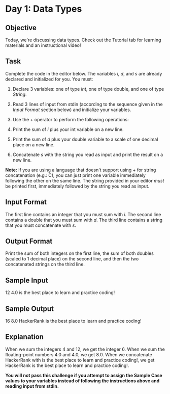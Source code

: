 # Day 1: Data Types

## Objective 
Today, we're discussing data types. Check out the Tutorial tab for learning materials and an instructional video!

## Task 
Complete the code in the editor below. The variables <em>i</em>, <em>d</em>, and <em>s</em> are already declared and initialized for you. You must:

1. Declare 3 variables: one of type <em>int</em>, one of type double, and one of type <em>String</em>.

2. Read 3 lines of input from stdin (according to the sequence given in the <em>Input Format</em> section below) and initialize your variables.

3. Use the + operator to perform the following operations:
  1. Print the sum of <em>i</em> plus your int variable on a new line.
  2. Print the sum of <em>d</em> plus your double variable to a scale of one decimal place on a new line.
  3. Concatenate <em>s</em> with the string you read as input and print the result on a new line.


**Note:** If you are using a language that doesn't support using + for string concatenation (e.g.: C), you can just print one variable immediately following the other on the same line. The string provided in your editor <em>must</em> be printed first, immediately followed by the string you read as input.

## Input Format

The first line contains an integer that you must sum with <em>i</em>. 
The second line contains a double that you must sum with <em>d</em>. 
The third line contains a string that you must concatenate with <em>s</em>.

## Output Format

Print the sum of both integers on the first line, the sum of both doubles (scaled to 1 decimal place) on the second line, and then the two concatenated strings on the third line.

## Sample Input

12
4.0
is the best place to learn and practice coding!

## Sample Output

16
8.0
HackerRank is the best place to learn and practice coding!

## Explanation

When we sum the integers 4 and 12, we get the integer 6. 
When we sum the floating-point numbers 4.0 and 4.0, we get 8.0. 
When we concatenate HackerRank with is the best place to learn and practice coding!, we get HackerRank is the best place to learn and practice coding!.

**You will not pass this challenge if you attempt to assign the Sample Case values to your variables instead of following the instructions above and reading input from stdin.**
